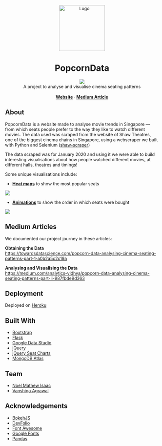 <br />
<p align="center">
  <a href="https://popcorn-data.herokuapp.com/">
    <img src="static/images/popcornDataLogo.png" alt="Logo" width="150" height="150">
  </a>

  <h1 align="center">PopcornData</h1>

  <p align="center">
  <a href="https://travis-ci.com/PopcornData/popcorn-data-website">
    <img src="https://travis-ci.com/PopcornData/popcorn-data-website.svg?branch=master">
  </a>
  <br />
    A project to analyse and visualise cinema seating patterns
    <br />
    <br />
    <b>
      <a href="https://popcorn-data.herokuapp.com/">Website</a>
    </b>
    ·
    <b>
    <a href="https://medium.com/analytics-vidhya/popcorn-data-analysing-cinema-seating-patterns-part-ii-987fbde9d363">Medium Article</a>
    </b>
  </p>
</p>


## About
PopcornData is a website made to analyse movie trends in Singapore — from which seats people prefer to the way they like to watch different movies. 
The data used was scraped from the website of Shaw Theatres, one of the biggest cinema chains in Singapore, using a webscraper we built with Python and Selenium ([shaw-scraper](https://github.com/PopcornData/shaw-scraper))

The data scraped was for January 2020 and using it we were able to build interesting visualisations about how people watched different movies, at different halls, theatres and timings! 

Some unique visualisations include:

* [**Heat maps**](https://popcorn-data.herokuapp.com/frequencycharts/JCube%20Hall%205) to show the most popular seats
<img src="https://github.com/PopcornData/popcorn-data-website/blob/master/static/images/frequencyChart.png"/>

* [**Animations**](https://popcorn-data.herokuapp.com/seat-buy-order/Jumanji:%20The%20Next%20Level/Nex/nex%20Hall%206/27%20Jan%202020/16:10) to show the order in which seats were bought
<img src="https://github.com/PopcornData/popcorn-data-website/blob/master/static/images/seat_buy_order_gif.gif"/>


## Medium Articles
We documented our project journey in these articles:

**Obtaining the Data**<br>
https://towardsdatascience.com/popcorn-data-analysing-cinema-seating-patterns-part-1-a0b2a5c2c19a

**Analysing and Visualising the Data**<br>
https://medium.com/analytics-vidhya/popcorn-data-analysing-cinema-seating-patterns-part-ii-987fbde9d363

## Deployment
Deployed on [Heroku](https://www.heroku.com)

## Built With
* [Bootstrap](https://getbootstrap.com)
* [Flask](https://flask.palletsprojects.com/en/1.1.x/)
* [Google Data Studio](https://datastudio.google.com/)
* [jQuery](https://jquery.com)
* [jQuery Seat Charts](https://github.com/mateuszmarkowski/jQuery-Seat-Charts)
* [MongoDB Atlas](https://www.mongodb.com/cloud/atlas)


## Team
* [Noel Mathew Isaac](https://github.com/noelmathewisaac)
* [Vanshiqa Agrawal](https://github.com/vanshiqa)

## Acknowledgements 
* [BokehJS](https://github.com/bokeh/bokeh/tree/master/bokehjs)
* [DevFolio](https://bootstrapmade.com/devfolio-bootstrap-portfolio-html-template/)
* [Font Awesome](https://fontawesome.com)
* [Google Fonts](https://fonts.google.com/)
* [Pandas](https://pandas.pydata.org/)


